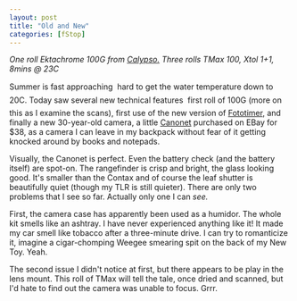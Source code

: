 ```yaml
---
layout: post
title: "Old and New"
categories: [fStop]
---
```

<i>One roll Ektachrome 100G from <a href="http://www.calypsoinc.com" target="linkframe">Calypso.</a> Three rolls TMax 100, Xtol 1+1, 8mins @ 23C</i>

Summer is fast approaching &#151; hard to get the water temperature down to 20C. Today saw several new technical features &#151; first roll of 100G (more on this as I examine the scans), first use of the new version of <a href="http://www.jan-exner.de/software/fototimer.html" target="linkframe">Fototimer,</a> and finally a new 30-year-old camera, a little <a href="http://www.cameraquest.com/canql17.htm" target="linkframe">Canonet</a> purchased on EBay for $38, as a camera I can leave in my backpack without fear of it getting knocked around by books and notepads.

Visually, the Canonet is perfect. Even the battery check (and the battery itself) are spot-on. The rangefinder is crisp and bright, the glass looking good. It's smaller than the Contax and of course the leaf shutter is beautifully quiet (though my TLR is still quieter). There are only two problems that I see so far. Actually only one I can <i>see.</i>

First, the camera case has apparently been used as a humidor. The whole kit smells like an ashtray. I have never experienced anything like it! It made my car smell like tobacco after a three-minute drive. I can try to romanticize it, imagine a cigar-chomping Weegee smearing spit on the back of my New Toy. Yeah.

The second issue I didn't notice at first, but there appears to be play in the lens mount. This roll of TMax will tell the tale, once dried and scanned, but I'd hate to find out the camera was unable to focus. Grrr.


